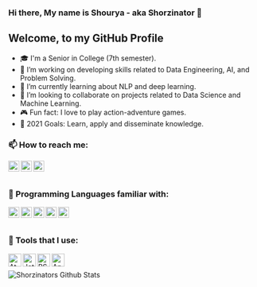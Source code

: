 ### Hi there, My name is Shourya - aka Shorzinator 👋

## Welcome, to my GitHub Profile
- 🎓 I'm a Senior in College (7th semester).
- 🥋 I’m working on developing skills related to Data Engineering, AI, and Problem Solving. 
- 🌱 I’m currently learning about NLP and deep learning.
- 👯 I’m looking to collaborate on projects related to Data Science and Machine Learning.
- 🎮 Fun fact: I love to play action-adventure games.
- 💎 2021 Goals: Learn, apply and disseminate knowledge.


### 📫 How to reach me: 
[<img align="left" alt="Shorzinator | LinkedIn" width="22px" src="https://cdn.jsdelivr.net/npm/simple-icons@v3/icons/linkedin.svg" />][linkedin]
[<img align="left" alt="Shorzinator | Instagram" width="22px" src="https://cdn.jsdelivr.net/npm/simple-icons@v3/icons/instagram.svg" />][instagram]
[<img align="left" alt="Shorzinator | Gmail" width="22px" src="https://cdn.jsdelivr.net/npm/simple-icons@v3/icons/gmail.svg" />][gmail]
<br />
<br />

### 💬 Programming Languages familiar with: 
[<img align="left" alt="Shorzinator | Gmail" width="22px" src="https://cdn.jsdelivr.net/npm/simple-icons@v3/icons/python.svg" />][linkedin]
[<img align="left" alt="Shorzinator | Gmail" width="22px" src="https://cdn.jsdelivr.net/npm/simple-icons@v3/icons/r.svg" />][linkedin]
[<img align="left" alt="Shorzinator | Gmail" width="22px" src="https://cdn.jsdelivr.net/npm/simple-icons@v3/icons/java.svg" />][linkedin]
[<img align="left" alt="Shorzinator | Gmail" width="22px" src="https://cdn.jsdelivr.net/npm/simple-icons@v3/icons/c.svg" />][linkedin]
[<img align="left" alt="Shorzinator | Gmail" width="22px" src="https://cdn.jsdelivr.net/npm/simple-icons@v3/icons/cplusplus.svg" />][linkedin]


<br />
<br />

### 🔧 Tools that I use:

[<img align="left" alt="Atom" width="26px" src="https://user-images.githubusercontent.com/62899599/89465539-e9248000-d78f-11ea-89a3-bcb4d46056bd.png" />][linkedin]
[<img align="left" alt="Jetbrains" width="26px" src="https://user-images.githubusercontent.com/62899599/89465547-eaee4380-d78f-11ea-85b8-8e19c0d6f8ee.png" />][linkedin]
[<img align="left" alt="RStudio" width="26px" src="https://user-images.githubusercontent.com/62899599/89707316-84814500-d98a-11ea-8392-bd1af4a3fca8.png" />][linkedin]
[<img align="left" alt="Anaconda" width="26px" src="https://user-images.githubusercontent.com/62899599/89707321-86e39f00-d98a-11ea-8992-343f9dc5a839.png" />][linkedin]


<br />
<br />

<img align="left" alt="Shorzinators Github Stats" src="https://github-readme-stats.vercel.app/api?username=shorzinator&show_icons=true&hide_border=true&theme=gruvbox" />

<br />
<br />
<br />

[instagram]: https://www.instagram.com/shorzinator
[linkedin]: https://www.linkedin.com/in/shourya-maheshwari-978606171/
[gmail]: mailto::shouryamaheshwari5@gmail.com








